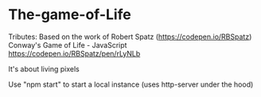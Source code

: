 # The-game-of-Life


Tributes:
Based on the work of Robert Spatz (https://codepen.io/RBSpatz)
Conway's Game of Life - JavaScript https://codepen.io/RBSpatz/pen/rLyNLb



It's about living pixels

Use "npm start" to start a local instance (uses http-server under the hood)
